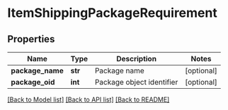 # ItemShippingPackageRequirement

## Properties
Name | Type | Description | Notes
------------ | ------------- | ------------- | -------------
**package_name** | **str** | Package name | [optional] 
**package_oid** | **int** | Package object identifier | [optional] 

[[Back to Model list]](../README.md#documentation-for-models) [[Back to API list]](../README.md#documentation-for-api-endpoints) [[Back to README]](../README.md)


